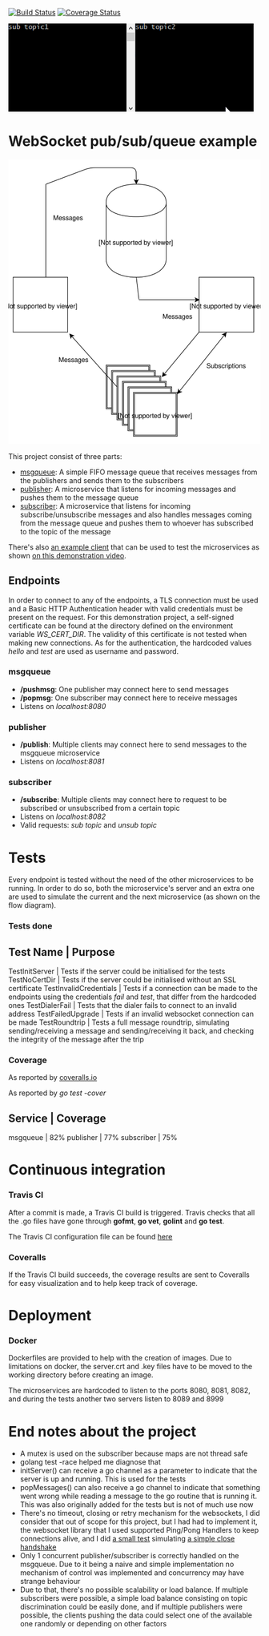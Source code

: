 [![Build Status](https://travis-ci.org/Javivi/ws-go.svg?branch=master)](https://travis-ci.org/Javivi/ws-go)
[![Coverage Status](https://coveralls.io/repos/github/Javivi/ws-go/badge.svg?branch=master)](https://coveralls.io/github/Javivi/ws-go?branch=master)

![demo](https://github.com/Javivi/ws-go/blob/master/smalldemo.gif)

# WebSocket pub/sub/queue example

![diagram](https://github.com/Javivi/ws-go/blob/master/diagram.svg)

This project consist of three parts:
* [msgqueue](https://github.com/Javivi/ws-go/tree/master/msgqueue): A simple FIFO message queue that receives messages from the publishers and sends them to the subscribers
* [publisher](https://github.com/Javivi/ws-go/tree/master/publisher): A microservice that listens for incoming messages and pushes them to the message queue
* [subscriber](https://github.com/Javivi/ws-go/tree/master/subscriber): A microservice that listens for incoming subscribe/unsubscribe messages and also handles messages coming from the message queue and pushes them to whoever has subscribed to the topic of the message

There's also [an example client](https://github.com/Javivi/ws-go/tree/master/clientdemo) that can be used to test the microservices as shown [on this demonstration video](https://github.com/Javivi/ws-go/raw/master/fulldemo.mp4).

## Endpoints
In order to connect to any of the endpoints, a TLS connection must be used and a Basic HTTP Authentication header with valid credentials must be present on the request. For this demonstration project, a self-signed certificate can be found at the directory defined on the environment variable *WS_CERT_DIR*. The validity of this certificate is not tested when making new connections. As for the authentication, the hardcoded values *hello* and *test* are used as username and password.

### msgqueue
* **/pushmsg**: One publisher may connect here to send messages
* **/popmsg**: One subscriber may connect here to receive messages
* Listens on *localhost:8080*

### publisher
* **/publish**: Multiple clients may connect here to send messages to the msgqueue microservice
* Listens on *localhost:8081*

### subscriber
* **/subscribe**: Multiple clients may connect here to request to be subscribed or unsubscribed from a certain topic
* Listens on *localhost:8082*
* Valid requests: *sub topic* and *unsub topic*

# Tests

Every endpoint is tested without the need of the other microservices to be running. In order to do so, both the microservice's server and an extra one are used to simulate the current and the next microservice (as shown on the flow diagram).

### Tests done
Test Name | Purpose
-------------------
TestInitServer | Tests if the server could be initialised for the tests
TestNoCertDir | Tests if the server could be initialised without an SSL certificate
TestInvalidCredentials | Tests if a connection can be made to the endpoints using the credentials *fail* and *test*, that differ from the hardcoded ones
TestDialerFail | Tests that the dialer fails to connect to an invalid address
TestFailedUpgrade | Tests if an invalid websocket connection can be made
TestRoundtrip | Tests a full message roundtrip, simulating sending/receiving a message and sending/receiving it back, and checking the integrity of the message after the trip

### Coverage
As reported by [coveralls.io](https://coveralls.io/github/Javivi/ws-go?branch=master)

As reported by *go test -cover*

Service | Coverage
------------------
msgqueue | 82%
publisher | 77%
subscriber | 75%


# Continuous integration
### Travis CI
After a commit is made, a Travis CI build is triggered. Travis checks that all the .go files have gone through **gofmt**, **go vet**, **golint** and **go test**.

The Travis CI configuration file can be found [here](https://github.com/Javivi/ws-go/blob/master/.travis.yml)

### Coveralls
If the Travis CI build succeeds, the coverage results are sent to Coveralls for easy visualization and to help keep track of coverage.

# Deployment
### Docker
Dockerfiles are provided to help with the creation of images. Due to limitations on docker, the server.crt and .key files have to be moved to the working directory before creating an image.

The microservices are hardcoded to listen to the ports 8080, 8081, 8082, and during the tests another two servers listen to 8089 and 8999



# End notes about the project
- A mutex is used on the subscriber because maps are not thread safe
- golang test -race helped me diagnose that
- initServer() can receive a go channel as a parameter to indicate that the server is up and running. This is used for the tests
- popMessages() can also receive a go channel to indicate that something went wrong while reading a message to the go routine that is running it. This was also originally added for the tests but is not of much use now
- There's no timeout, closing or retry mechanism for the websockets, I did consider that out of scope for this project, but I had had to implement it, the websocket library that I used supported Ping/Pong Handlers to keep connections alive, and I did [a small test](https://github.com/Javivi/ws-go/blob/master/subscriber/subscriber_test.go#L127) simulating [a simple close handshake](https://github.com/Javivi/ws-go/blob/master/subscriber/subscriber_test.go#L244)
- Only 1 concurrent publisher/subscriber is correctly handled on the msgqueue. Due to it being a naive and simple implementation no mechanism of control was implemented and concurrency may have strange behaviour
- Due to that, there's no possible scalability or load balance. If multiple subscribers were possible, a simple load balance consisting on topic discrimination could be easily done, and if multiple publishers were possible, the clients pushing the data could select one of the available one randomly or depending on other factors